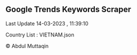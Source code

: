 

## Google Trends Keywords Scraper 
 
Last Update 14-03-2023 , 11:39:10

Country List :
VIETNAM.json



© Abdul Muttaqin 
